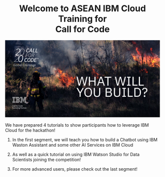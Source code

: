 <center><h1>Welcome to ASEAN IBM Cloud Training for</br>Call for Code</h1></center>

<!-- ![Welcome to SCDF Innovation Challenge](./Workshop_Watsion_Studio/Images/D018_2020CFC_OwnedMedia_TileE_WhatWillYouBuild_TW_1024x512_R02.jpg) -->

<p align="center">
    <a href= "https://callforcode.org/" >
        <img  src="https://raw.githubusercontent.com/IraAngeles-IBM/CFC-ASEAN-Training-Manual/master/Workshop_Watsion_Studio/Images/D018_2020CFC_OwnedMedia_TileE_WhatWillYouBuild_TW_1024x512_R02.jpg">
    </a>
</p>


We have prepared 4 tutorials to show participants how to leverage IBM Cloud for the hackathon!

1. In the first segment, we will teach you how to build a Chatbot using IBM Waston Assistant and some other AI Services on IBM Cloud

2. As well as a quick tutorial on using IBM Watson Studio for Data Scientists joining the competition!

3. For more advanced users, please check out the last segment!
